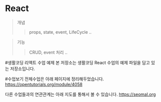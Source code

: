 # React

> 개념
> > props, state, event, LifeCycle ..

> 기능
> > CRUD, event 처리 ..

#생활코딩 리액트 수업 예제
본 저장소는 생활코딩 React 수업의 예제 파일을 담고 있는 저장소입니다. 

#수업보기
전체수업은 아래 페이지에 정리해두었습니다. 
https://opentutorials.org/module/4058

다른 수업들과의 연관관계는 아래 지도를 통해서 볼 수 있습니다. 
https://seomal.org
